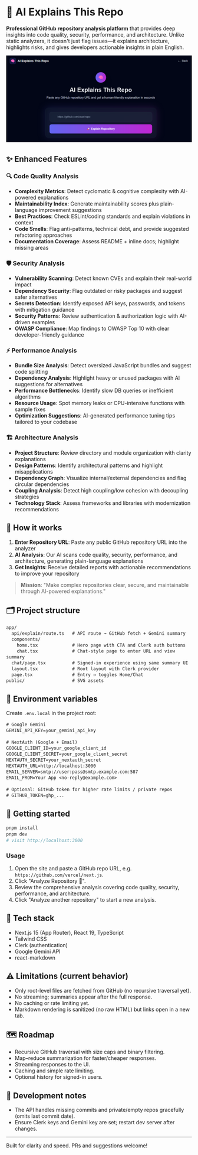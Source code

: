 # 🧠 AI Explains This Repo

**Professional GitHub repository analysis platform** that provides deep insights into code quality, security, performance, and architecture. Unlike static analyzers, it doesn't just flag issues—it explains architecture, highlights risks, and gives developers actionable insights in plain English.

![Screenshot](preview.png)

## ✨ Enhanced Features

### 🔍 **Code Quality Analysis**
- **Complexity Metrics**: Detect cyclomatic & cognitive complexity with AI-powered explanations
- **Maintainability Index**: Generate maintainability scores plus plain-language improvement suggestions
- **Best Practices**: Check ESLint/coding standards and explain violations in context
- **Code Smells**: Flag anti-patterns, technical debt, and provide suggested refactoring approaches
- **Documentation Coverage**: Assess README + inline docs; highlight missing areas

### 🛡️ **Security Analysis**
- **Vulnerability Scanning**: Detect known CVEs and explain their real-world impact
- **Dependency Security**: Flag outdated or risky packages and suggest safer alternatives
- **Secrets Detection**: Identify exposed API keys, passwords, and tokens with mitigation guidance
- **Security Patterns**: Review authentication & authorization logic with AI-driven examples
- **OWASP Compliance**: Map findings to OWASP Top 10 with clear developer-friendly guidance

### ⚡ **Performance Analysis**
- **Bundle Size Analysis**: Detect oversized JavaScript bundles and suggest code splitting
- **Dependency Analysis**: Highlight heavy or unused packages with AI suggestions for alternatives
- **Performance Bottlenecks**: Identify slow DB queries or inefficient algorithms
- **Resource Usage**: Spot memory leaks or CPU-intensive functions with sample fixes
- **Optimization Suggestions**: AI-generated performance tuning tips tailored to your codebase

### 🏗️ **Architecture Analysis**
- **Project Structure**: Review directory and module organization with clarity explanations
- **Design Patterns**: Identify architectural patterns and highlight misapplications
- **Dependency Graph**: Visualize internal/external dependencies and flag circular dependencies
- **Coupling Analysis**: Detect high coupling/low cohesion with decoupling strategies
- **Technology Stack**: Assess frameworks and libraries with modernization recommendations

## 🧩 How it works
1. **Enter Repository URL**: Paste any public GitHub repository URL into the analyzer
2. **AI Analysis**: Our AI scans code quality, security, performance, and architecture, generating plain-language explanations
3. **Get Insights**: Receive detailed reports with actionable recommendations to improve your repository

> **Mission**: "Make complex repositories clear, secure, and maintainable through AI-powered explanations."

## 🗂️ Project structure
```
app/
  api/explain/route.ts   # API route → GitHub fetch + Gemini summary
  components/
    home.tsx             # Hero page with CTA and Clerk auth buttons
    chat.tsx             # Chat-style page to enter URL and view summary
  chat/page.tsx          # Signed-in experience using same summary UI
  layout.tsx             # Root layout with Clerk provider
  page.tsx               # Entry → toggles Home/Chat
public/                  # SVG assets
```

## 🔐 Environment variables
Create `.env.local` in the project root:
```
# Google Gemini
GEMINI_API_KEY=your_gemini_api_key

# NextAuth (Google + Email)
GOOGLE_CLIENT_ID=your_google_client_id
GOOGLE_CLIENT_SECRET=your_google_client_secret
NEXTAUTH_SECRET=your_nextauth_secret
NEXTAUTH_URL=http://localhost:3000
EMAIL_SERVER=smtp://user:pass@smtp.example.com:587
EMAIL_FROM=Your App <no-reply@example.com>

# Optional: GitHub token for higher rate limits / private repos
# GITHUB_TOKEN=ghp_...
```

## 🚀 Getting started
```bash
pnpm install
pnpm dev
# visit http://localhost:3000
```

### Usage
1. Open the site and paste a GitHub repo URL, e.g. `https://github.com/vercel/next.js`.
2. Click "Analyze Repository 🚀".
3. Review the comprehensive analysis covering code quality, security, performance, and architecture.
4. Click "Analyze another repository" to start a new analysis.

## 🧱 Tech stack
- Next.js 15 (App Router), React 19, TypeScript
- Tailwind CSS
- Clerk (authentication)
- Google Gemini API
- react-markdown

## ⚠️ Limitations (current behavior)
- Only root-level files are fetched from GitHub (no recursive traversal yet).
- No streaming; summaries appear after the full response.
- No caching or rate limiting yet.
- Markdown rendering is sanitized (no raw HTML) but links open in a new tab.

## 🗺️ Roadmap
- Recursive GitHub traversal with size caps and binary filtering.
- Map–reduce summarization for faster/cheaper responses.
- Streaming responses to the UI.
- Caching and simple rate limiting.
- Optional history for signed-in users.

## 🧪 Development notes
- The API handles missing commits and private/empty repos gracefully (omits last commit date).
- Ensure Clerk keys and Gemini key are set; restart dev server after changes.

---

Built for clarity and speed. PRs and suggestions welcome!